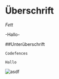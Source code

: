 # Überschrift
*Fett*

-Hallo-


##Unterüberschrift

```
Codefences

Hallo
```
![asdf]("img/OIP.webp")
